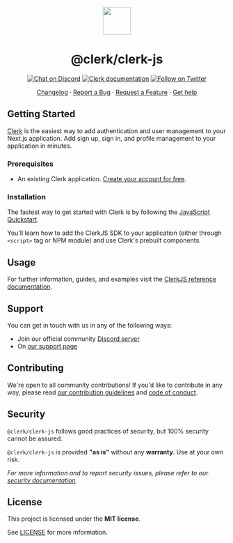 <p align="center">
  <a href="https://clerk.com?utm_source=github&utm_medium=clerk_js" target="_blank" rel="noopener noreferrer">
    <picture>
      <source media="(prefers-color-scheme: dark)" srcset="https://images.clerk.com/static/logo-dark-mode-400x400.png">
      <img src="https://images.clerk.com/static/logo-light-mode-400x400.png" height="64">
    </picture>
  </a>
  <br />
  <h1 align="center">@clerk/clerk-js</h1>
</p>

<div align="center">

[![Chat on Discord](https://img.shields.io/discord/856971667393609759.svg?logo=discord)](https://clerk.com/discord)
[![Clerk documentation](https://img.shields.io/badge/documentation-clerk-green.svg)](https://clerk.com/docs?utm_source=github&utm_medium=clerk_js)
[![Follow on Twitter](https://img.shields.io/twitter/follow/ClerkDev?style=social)](https://twitter.com/intent/follow?screen_name=ClerkDev)

[Changelog](https://github.com/clerk/javascript/blob/main/packages/clerk-js/CHANGELOG.md)
·
[Report a Bug](https://github.com/clerk/javascript/issues/new?assignees=&labels=needs-triage&projects=&template=BUG_REPORT.yml)
·
[Request a Feature](https://feedback.clerk.com/roadmap)
·
[Get help](https://clerk.com/contact/support?utm_source=github&utm_medium=clerk_js)

</div>

## Getting Started

[Clerk](https://clerk.com/?utm_source=github&utm_medium=clerk_js) is the easiest way to add authentication and user management to your Next.js application. Add sign up, sign in, and profile management to your application in minutes.

### Prerequisites

- An existing Clerk application. [Create your account for free](https://dashboard.clerk.com/sign-up?utm_source=github&utm_medium=clerk_js).

### Installation

The fastest way to get started with Clerk is by following the [JavaScript Quickstart](https://clerk.com/docs/quickstarts/javascript?utm_source=github&utm_medium=clerk_js).

You'll learn how to add the ClerkJS SDK to your application (either through `<script>` tag or NPM module) and use Clerk's prebuilt components.

## Usage

For further information, guides, and examples visit the [ClerkJS reference documentation](https://clerk.com/docs/references/javascript/overview?utm_source=github&utm_medium=clerk_js).

## Support

You can get in touch with us in any of the following ways:

- Join our official community [Discord server](https://clerk.com/discord)
- On [our support page](https://clerk.com/contact/support?utm_source=github&utm_medium=clerk_js)

## Contributing

We're open to all community contributions! If you'd like to contribute in any way, please read [our contribution guidelines](https://github.com/clerk/javascript/blob/main/docs/CONTRIBUTING.md) and [code of conduct](https://github.com/clerk/javascript/blob/main/docs/CODE_OF_CONDUCT.md).

## Security

`@clerk/clerk-js` follows good practices of security, but 100% security cannot be assured.

`@clerk/clerk-js` is provided **"as is"** without any **warranty**. Use at your own risk.

_For more information and to report security issues, please refer to our [security documentation](https://github.com/clerk/javascript/blob/main/docs/SECURITY.md)._

## License

This project is licensed under the **MIT license**.

See [LICENSE](https://github.com/clerk/javascript/blob/main/packages/clerk-js/LICENSE) for more information.
